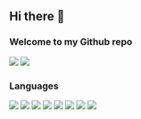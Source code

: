 ## Hi there 👋
### Welcome to my Github repo
[![](https://img.shields.io/badge/projects-13-n)](#)
[![](https://img.shields.io/badge/repositories-30-n)](#)
### Languages
[![](https://img.shields.io/badge/-HTML5-yello?logo=html5)](#)
[![](https://img.shields.io/badge/-CSS3-n?logo=css3)](#)
[![](https://img.shields.io/badge/-Angular-yellow?logo=angular)](#)
[![](https://img.shields.io/badge/-react-blue?logo=react)](#)
[![](https://img.shields.io/badge/-JAVA-red?logo=java)](#)
[![](https://img.shields.io/badge/-ASP.NET--MVC-blue?logo=.net)](#)
[![](https://img.shields.io/badge/-Python-9cf?logo=python)](#)
[![](https://img.shields.io/badge/-Android-yellowgreen?logo=android)](#)
